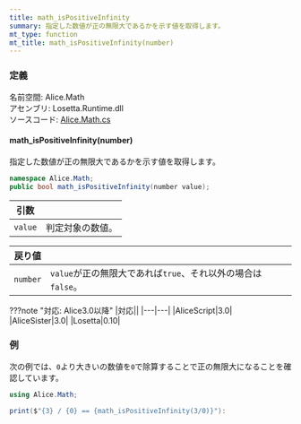 ```yaml
---
title: math_isPositiveInfinity
summary: 指定した数値が正の無限大であるかを示す値を取得します。
mt_type: function
mt_title: math_isPositiveInfinity(number)
---
```


### 定義
名前空間: Alice.Math<br/>
アセンブリ: Losetta.Runtime.dll<br/>
ソースコード: [Alice.Math.cs](https://github.com/WSOFT-Project/Losetta/blob/master/Losetta.Runtime/Alice.Math.cs)

#### math_isPositiveInfinity(number)

指定した数値が正の無限大であるかを示す値を取得します。

```cs title="AliceScript"
namespace Alice.Math;
public bool math_isPositiveInfinity(number value);
```

|引数| |
|-|-|
|`value`|判定対象の数値。|

|戻り値| |
|-|-|
|`number`|`value`が正の無限大であれば`true`、それ以外の場合は`false`。|

???note "対応: Alice3.0以降"
    |対応||
    |---|---|
    |AliceScript|3.0|
    |AliceSister|3.0|
    |Losetta|0.10|

### 例
次の例では、`0`より大きいの数値を`0`で除算することで正の無限大になることを確認しています。

```cs title="AliceScript"
using Alice.Math;

print($"{3} / {0} == {math_isPositiveInfinity(3/0)}"):
```